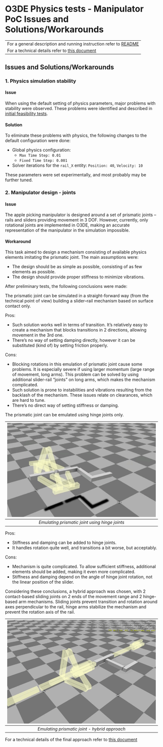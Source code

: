 # O3DE Physics tests - Manipulator PoC Issues and Solutions/Workarounds

|   | 
| --| 
|For a general description and running instruction refer to [README](../README.md) |
|For a technical details refer to [this document](Doc/Manipulator_Technical_Details.md) |


## Issues and Solutions/Workarounds

### 1. Physics simulation stability

#### Issue

When using the default setting of physics parameters, major problems with stability were observed. These problems were identified and described in [initial feasibility tests](Initial_Feasibility_tests.md).

#### Solution

To eliminate these problems with physics, the following changes to the default configuration were done:
- Global physics configuration: 
    - `Max Time Step: 0.01`
    - `Fixed Time Step: 0.001`
- Solver iterations for the `rail_X` entity: `Position: 40`, `Velocity: 10`

These parameters were set experimentally, and most probably may be further tuned. 


### 2. Manipulator design - joints

#### Issue

The apple picking manipulator is designed around a set of prismatic joints – rails and sliders providing movement in 3 DOF. However, currently, only rotational joints are implemented in O3DE, making an accurate representation of the manipulator in the simulation impossible.

#### Workaround

This task aimed to design a mechanism consisting of available physics elements imitating the prismatic joint. The main assumptions were:
-   The design should be as simple as possible, consisting of as few elements as possible.
-   The design should provide proper stiffness to minimize vibrations.

After preliminary tests, the following conclusions were made:

The prismatic joint can be simulated in a straight-forward way (from the technical point of view) building a slider–rail mechanism based on surface contact only. 

Pros:
-   Such solution works well in terms of transition. It’s relatively easy to create a mechanism that blocks transitions in 2 directions, allowing movement in the 3rd one.
-   There’s no way of setting damping directly, however it can be substituted (kind of) by setting friction properly.  

Cons:
-   Blocking rotations in this emulation of prismatic joint cause some problems. It is especially severe if using larger momentum (large range of movement, long arms). This problem can be solved by using additional slider-rail “joints” on long arms, which makes the mechanism complicated.
-   Such solution is prone to instabilities and vibrations resulting from the backlash of the mechanism. These issues relate on clearances, which are hard to tune.
-   There’s no direct way of setting stiffness or damping. 

The prismatic joint can be emulated using hinge joints only. 

| ![Emulating prismatic joint using hinge joints](manipulator_initial_tests_hinge_joints.gif) |
|:--:| 
| *Emulating prismatic joint using hinge joints* |

Pros:
-   Stiffness and damping can be added to hinge joints.
-   It handles rotation quite well, and transitions a bit worse, but acceptably.

Cons:
-   Mechanism is quite complicated. To allow sufficient stiffness, additional elements should be added, making it even more complicated.
-   Stiffness and damping depend on the angle of hinge joint rotation, not the linear position of the slider.

Considering these conclusions, a hybrid approach was chosen, with 2 contact-based sliding joints on 2 ends of the movement range and 2 hinge-based arm mechanisms. Sliding joints prevent transition and rotation around axes perpendicular to the rail, hinge arms stabilize the mechanism and prevent the rotation axis of the rail.

| ![Emulating prismatic joint - hybrid approach](manipulator_initial_tests_hybrid.gif) |
|:--:| 
| *Emulating prismatic joint - hybrid approach* |

For a technical details of the final approach refer to [this document](Manipulator_Technical_Details.md)

